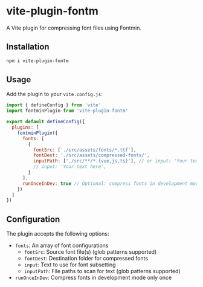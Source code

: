 
# vite-plugin-fontm

A Vite plugin for compressing font files using Fontmin.

## Installation

```bash
npm i vite-plugin-fontm
```

## Usage

Add the plugin to your `vite.config.js`:

```javascript
import { defineConfig } from 'vite'
import fontminPlugin from 'vite-plugin-fontm'

export default defineConfig({
  plugins: [
    fontminPlugin({
      fonts: [
        {
          fontSrc: ['./src/assets/fonts/*.ttf'],
          fontDest: './src/assets/compressed-fonts/',
          inputPath: ['./src/**/*.{vue,js,ts}'], // or input: 'Your text here',
          // input: 'Your text here', 
        }
      ],
      runOnceInDev: true // Optional: compress fonts in development mode only once
    })
  ]
})
```

## Configuration

The plugin accepts the following options:

- `fonts`: An array of font configurations
  - `fontSrc`: Source font file(s) (glob patterns supported)
  - `fontDest`: Destination folder for compressed fonts
  - `input`: Text to use for font subsetting
  - `inputPath`: File paths to scan for text (glob patterns supported)
- `runOnceInDev`: Compress fonts in development mode only once

